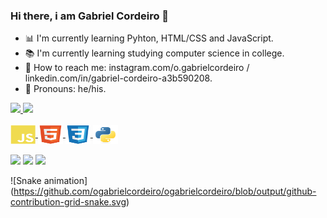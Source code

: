 ###  Hi there, i am Gabriel Cordeiro 👋

   - 📊 I'm currently learning Pyhton, HTML/CSS and JavaScript.
   - 📚 I'm currently learning studying computer science in college.
   - 📩 How to reach me: instagram.com/o.gabrielcordeiro / linkedin.com/in/gabriel-cordeiro-a3b590208.
   - 🙂 Pronouns: he/his.
<div>
  <a href="https://github.com/ogabrielcordeiro">
  <img height="180em" src="https://github-readme-stats.vercel.app/api?username=ogabrielcordeiro&show_icons=true&theme=dark&include_all_commits=true&count_private=true"/>
  <img height="180em" src="https://github-readme-stats.vercel.app/api/top-langs/?username=ogabrielcordeiro&layout=compact&langs_count=7&theme=dark"/>
</div>
  
 <div style="display: inline_block"><br>
  <img align="center" alt="Rafa-Js" height="30" width="40" src="https://raw.githubusercontent.com/devicons/devicon/master/icons/javascript/javascript-plain.svg">
  <img align="center" alt="Rafa-HTML" height="30" width="40" src="https://raw.githubusercontent.com/devicons/devicon/master/icons/html5/html5-original.svg">
  <img align="center" alt="Rafa-CSS" height="30" width="40" src="https://raw.githubusercontent.com/devicons/devicon/master/icons/css3/css3-original.svg">
  <img align="center" alt="Rafa-Python" height="30" width="40" src="https://raw.githubusercontent.com/devicons/devicon/master/icons/python/python-original.svg">
 </div><br />
    
  <div>
  <a href="https://instagram.com/o.gabrielcordeiro" target="_blank"><img src="https://img.shields.io/badge/-Instagram-%23E4405F?style=for-the-badge&logo=instagram&logoColor=white" target="_blank"></a>
  <a href = "mailto:ogabrieldscordeiro@gmail.com"><img src="https://img.shields.io/badge/-Gmail-%23333?style=for-the-badge&logo=gmail&logoColor=white" target="_blank"></a>
  <a href="https://www.linkedin.com/in/gabriel-cordeiro-a3b590208" target="_blank"><img src="https://img.shields.io/badge/-LinkedIn-%230077B5?style=for-the-badge&logo=linkedin&logoColor=white" target="_blank"></a> 
</div>
   
![Snake animation] (https://github.com/ogabrielcordeiro/ogabrielcordeiro/blob/output/github-contribution-grid-snake.svg)
